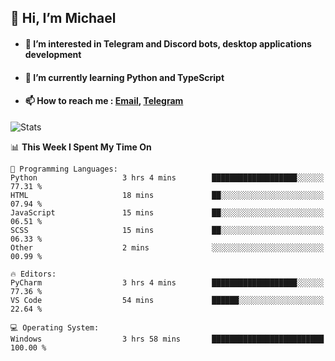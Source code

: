 ## 👋 Hi, I’m Michael
- #### 👀 I’m interested in Telegram and Discord bots, desktop applications development
- #### 🌱 I’m currently learning Python and TypeScript
- #### 📫 How to reach me : [Email](mailto:misha@kurapov.ru), [Telegram](https://t.me/mickr7)

![Stats](https://github-readme-stats.vercel.app/api?username=krpff&show_icons=true&theme=github_dark&hide_border=true&hide=issues&count_private=true&layout=compact)


<!--START_SECTION:waka-->
📊 **This Week I Spent My Time On** 

```text
💬 Programming Languages: 
Python                   3 hrs 4 mins        ███████████████████░░░░░░   77.31 % 
HTML                     18 mins             ██░░░░░░░░░░░░░░░░░░░░░░░   07.94 % 
JavaScript               15 mins             ██░░░░░░░░░░░░░░░░░░░░░░░   06.51 % 
SCSS                     15 mins             ██░░░░░░░░░░░░░░░░░░░░░░░   06.33 % 
Other                    2 mins              ░░░░░░░░░░░░░░░░░░░░░░░░░   00.99 % 

🔥 Editors: 
PyCharm                  3 hrs 4 mins        ███████████████████░░░░░░   77.36 % 
VS Code                  54 mins             ██████░░░░░░░░░░░░░░░░░░░   22.64 % 

💻 Operating System: 
Windows                  3 hrs 58 mins       █████████████████████████   100.00 % 
```


<!--END_SECTION:waka-->
